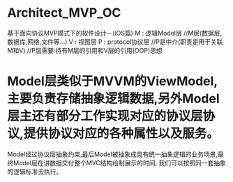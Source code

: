# Architect_MVP_OC
基于面向协议MVP模式下的软件设计－(iOS篇)
M : 逻辑Model层 //M层(数据层,数据库,网络,文件等...)
V : 视图层
P : protocol协议层 //P是中介(职责是用于关联M和V) //P层需要:持有M层的引用和V层的引用(OOP)思想
# Model层类似于MVVM的ViewModel,主要负责存储抽象逻辑数据,另外Model层主还有部分工作实现对应的协议层协议,提供协议对应的各种属性以及服务。
Model经过协议层抽象约束,最后Model被抽象成具有统一抽象逻辑的业务场景,最终Model层在讲数据交付整个MVC结构绘制展示的时间,
我们可以按照同一套抽象的逻辑标准去执行。
